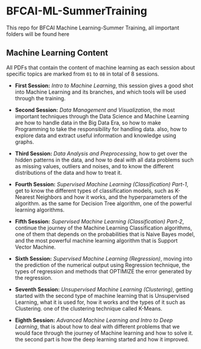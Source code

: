 # BFCAI-ML-SummerTraining
This repo for BFCAI Machine Learning-Summer Training, all important folders will be found here
## Machine Learning Content
All PDFs that contain the content of machine learning as each session about specific topics are marked from `01` to `08` in total of 8 sessions.

- **First Session:** *Intro to Machine Learning*, this session gives a good shot into Machine Learning and its branches, and which tools will be used through the training.
  
- **Second Session:** *Data Management and Visualization*, the most important techniques through the Data Science and Machine Learning are how to handle data in the Big Data Era, so how to make Programming to take the responsibility for handling data. also, how to explore data and extract useful information and knowledge using graphs.
  
- **Third Session:** *Data Analysis and Preprocessing*, how to get over the hidden patterns in the data, and how to deal with all data problems such as missing values, outliers and noises, and to know the different distributions of the data and how to treat it.
  
- **Fourth Session:** *Supervised Machine Learning (Classification) Part-1*, get to know the different types of classification models, such as K-Nearest Neighbors and how it works, and the hyperparameters of the algorithm. as the same for Decision Tree algorithm, one of the powerful learning algorithms.
  
- **Fifth Session:** *Supervised Machine Learning (Classification) Part-2*, continue the journey of the Machine Learning Classification algorithms, one of them that depends on the probabilities that is Naive Bayes model, and the most powerful machine learning algorithm that is Support Vector Machine.
  
- **Sixth Session:** *Supervised Machine Learning (Regression)*, moving into the prediction of the numerical output using Regression technique, the types of regression and methods that OPTIMIZE the error generated by the regression.
  
- **Seventh Session:** *Unsupervised Machine Learning (Clustering)*, getting started with the second type of machine learning that is Unsupervised Learning, what it is used for, how it works and the types of it such as Clustering. one of the clustering technique called K-Means.
  
- **Eighth Session:** *Advanced Machine Learning and Intro to Deep Learning*, that is about how to deal with different problems that we would face through the journey of Machine learning and how to solve it. the second part is how the deep learning started and how it improved.
